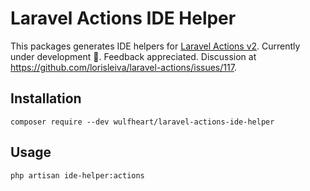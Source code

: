 # Laravel Actions IDE Helper

This packages generates IDE helpers for [Laravel Actions v2](https://github.com/lorisleiva/laravel-actions). Currently under development 🚧. Feedback appreciated. Discussion at https://github.com/lorisleiva/laravel-actions/issues/117.

## Installation

```
composer require --dev wulfheart/laravel-actions-ide-helper
```

## Usage
```
php artisan ide-helper:actions
```